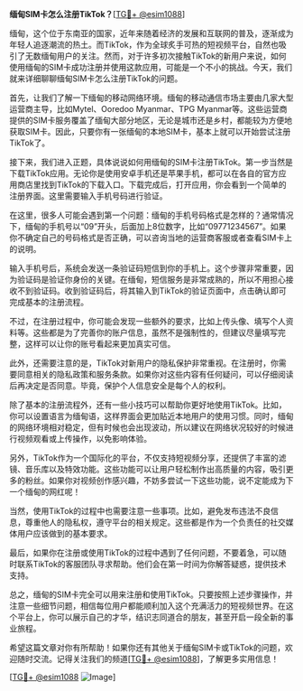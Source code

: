 **缅甸SIM卡怎么注册TikTok？**[[TG💪+ @esim1088](https://t.me/s/esim1088)]

缅甸，这个位于东南亚的国家，近年来随着经济的发展和互联网的普及，逐渐成为年轻人追逐潮流的热土。而TikTok，作为全球炙手可热的短视频平台，自然也吸引了无数缅甸用户的关注。然而，对于许多初次接触TikTok的新用户来说，如何使用缅甸的SIM卡成功注册并使用这款应用，可能是一个不小的挑战。今天，我们就来详细聊聊缅甸SIM卡怎么注册TikTok的问题。

首先，让我们了解一下缅甸的移动网络环境。缅甸的移动通信市场主要由几家大型运营商主导，比如Mytel、Ooredoo Myanmar、TPG Myanmar等。这些运营商提供的SIM卡服务覆盖了缅甸大部分地区，无论是城市还是乡村，都能较为方便地获取SIM卡。因此，只要你有一张缅甸的本地SIM卡，基本上就可以开始尝试注册TikTok了。

接下来，我们进入正题，具体说说如何用缅甸的SIM卡注册TikTok。第一步当然是下载TikTok应用。无论你是使用安卓手机还是苹果手机，都可以在各自的官方应用商店里找到TikTok的下载入口。下载完成后，打开应用，你会看到一个简单的注册界面。这里需要输入手机号码进行验证。

在这里，很多人可能会遇到第一个问题：缅甸的手机号码格式是怎样的？通常情况下，缅甸的手机号以“09”开头，后面加上8位数字，比如“09771234567”。如果你不确定自己的号码格式是否正确，可以咨询当地的运营商客服或者查看SIM卡上的说明。

输入手机号后，系统会发送一条验证码短信到你的手机上。这个步骤非常重要，因为验证码是验证你身份的关键。在缅甸，短信服务是非常成熟的，所以不用担心接收不到验证码。收到验证码后，将其输入到TikTok的验证页面中，点击确认即可完成基本的注册流程。

不过，在注册过程中，你可能会发现一些额外的要求，比如上传头像、填写个人资料等。这些都是为了完善你的账户信息，虽然不是强制性的，但建议尽量填写完整，这样可以让你的账号看起来更加真实可信。

此外，还需要注意的是，TikTok对新用户的隐私保护非常重视。在注册时，你需要同意相关的隐私政策和服务条款。如果你对这些内容有任何疑问，可以仔细阅读后再决定是否同意。毕竟，保护个人信息安全是每个人的权利。

除了基本的注册流程外，还有一些小技巧可以帮助你更好地使用TikTok。比如，你可以设置语言为缅甸语，这样界面会更加贴近本地用户的使用习惯。同时，缅甸的网络环境相对稳定，但有时候也会出现波动，所以建议在网络状况较好的时候进行视频观看或上传操作，以免影响体验。

另外，TikTok作为一个国际化的平台，不仅支持短视频分享，还提供了丰富的滤镜、音乐库以及特效功能。这些功能可以让用户轻松制作出高质量的内容，吸引更多的粉丝。如果你对视频创作感兴趣，不妨多尝试一下这些功能，说不定能成为下一个缅甸的网红呢！

当然，使用TikTok的过程中也需要注意一些事项。比如，避免发布违法不良信息，尊重他人的隐私权，遵守平台的相关规定。这些都是作为一个负责任的社交媒体用户应该做到的基本要求。

最后，如果你在注册或使用TikTok的过程中遇到了任何问题，不要着急，可以随时联系TikTok的客服团队寻求帮助。他们会在第一时间为你解答疑惑，提供技术支持。

总之，缅甸的SIM卡完全可以用来注册和使用TikTok。只要按照上述步骤操作，并注意一些细节问题，相信每位用户都能顺利加入这个充满活力的短视频世界。在这个平台上，你可以展示自己的才华，结识志同道合的朋友，甚至开启一段全新的事业旅程。

希望这篇文章对你有所帮助！如果你还有其他关于缅甸SIM卡或TikTok的问题，欢迎随时交流。记得关注我们的频道[[TG💪+ @esim1088](https://t.me/s/esim1088)]，了解更多实用信息！

[[TG💪+ @esim1088](https://t.me/s/esim1088) ![Image](https://i.postimg.cc/4NQfJmqS/Snipaste-2025-05-13-00-14-12.png)]